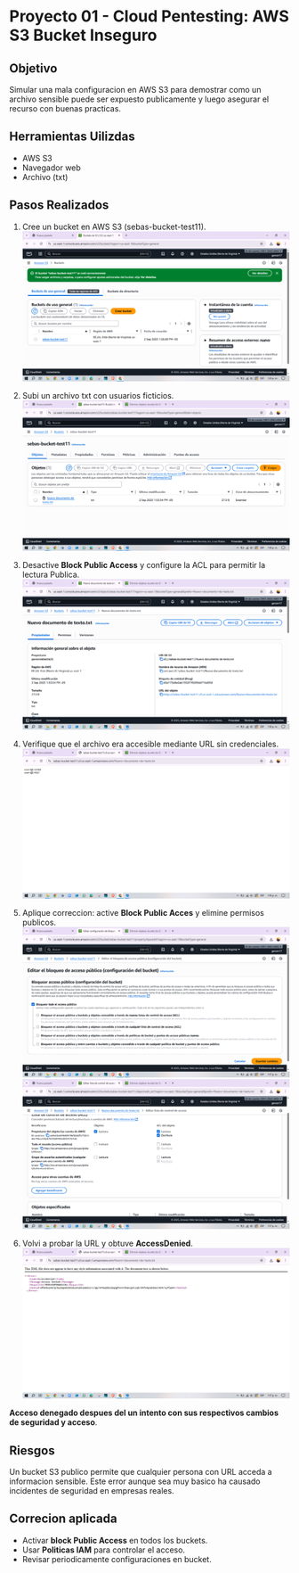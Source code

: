 # Proyecto 01 - Cloud Pentesting: AWS S3 Bucket Inseguro
## Objetivo
Simular una mala configuracion en AWS S3 para demostrar como un archivo sensible puede ser expuesto publicamente y luego asegurar el recurso con buenas practicas.
## Herramientas Uilizdas
- AWS S3
- Navegador web
- Archivo (txt)
## Pasos Realizados
1. Cree un bucket en AWS S3 (sebas-bucket-test11).
![creacion](Evidencias/cap1.png)
2. Subi un archivo txt con usuarios ficticios.
![texto](Evidencias/cap2.png)

3. Desactive **Block Public Access** y configure la ACL para permitir la lectura Publica.
![dess](Evidencias/cap3.png)
4. Verifique que el archivo era accesible mediante URL sin credenciales. 
![URL](Evidencias/cap4.png)

5. Aplique correccion: active **Block Public Acces** y elimine permisos publicos.
![correccion](Evidencias/cap6.png)
![Access](Evidencias/cap5.png)

6. Volvi a probar la URL y obtuve **AccessDenied**.
![correctivo](Evidencias/cap7.png)


**Acceso denegado despues del un intento con sus respectivos cambios de seguridad y acceso**.

## Riesgos  
Un bucket S3 publico permite que cualquier persona con URL acceda a informacion sensible. 
Este error aunque sea muy basico ha causado incidentes de seguridad en empresas reales.

## Correcion aplicada 
- Activar **block Public Access** en todos los buckets.
- Usar **Politicas IAM** para controlar el acceso.
- Revisar periodicamente configuraciones en bucket.
